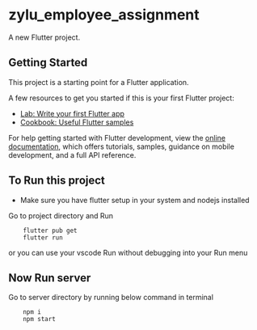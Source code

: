 # zylu_employee_assignment

A new Flutter project.

## Getting Started

This project is a starting point for a Flutter application.

A few resources to get you started if this is your first Flutter project:

-   [Lab: Write your first Flutter app](https://docs.flutter.dev/get-started/codelab)
-   [Cookbook: Useful Flutter samples](https://docs.flutter.dev/cookbook)

For help getting started with Flutter development, view the
[online documentation](https://docs.flutter.dev/), which offers tutorials,
samples, guidance on mobile development, and a full API reference.

## To Run this project

-   Make sure you have flutter setup in your system and nodejs installed

Go to project directory and Run

```
    flutter pub get
    flutter run
```

or you can use your vscode Run without debugging into your Run menu

## Now Run server

Go to server directory by running below command in terminal

```
    npm i
    npm start
```
